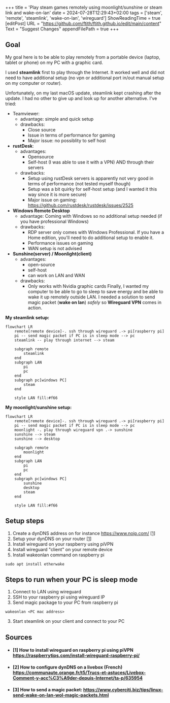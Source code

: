 +++
title = 'Play steam games remotely using moonlight/sunshine or steam link and wake-on-lan'
date = 2024-07-28T12:29:43+02:00
tags = ['steam', 'remote', 'steamlink', 'wake-on-lan', 'wireguard']
ShowReadingTime = true
[editPost]
URL = "https://github.com/ftith/ftith.github.io/edit/main/content"
Text = "Suggest Changes"
appendFilePath = true
+++
## Goal
My goal here is to be able to play remotely from a portable device (laptop, tablet or phone) on my PC with a graphic card.


I used **steamlink** first to play through the Internet. It worked well and did not need to have additional setup (no vpn or additional port in/out manual setup on my computer or router). 

Unfortunately, on my last macOS update, steamlink kept crashing after the update. I had no other to give up and look up for another alternative. I've tried:
- Teamviewer:
  - advantage: simple and quick setup
  - drawbacks: 
    - Close source 
    - Issue in terms of performance for gaming
    - Major issue: no possiblity to self host
- **rustDesk**:
  - advantages: 
    - Opensource 
    - Self-host (I was able to use it with a VPN) AND through their servers
  - drawbacks: 
    - Setup using rustDesk servers is apparently not very good in terms of performance (not tested myself though)
    - Setup was a bit quirky for self-host setup (and I wanted it this way since it is more secure)
    - Major issue on gaming: https://github.com/rustdesk/rustdesk/issues/2525
- **Windows Remote Desktop**
  - advantage: Coming with Windows so no additional setup needed (if you have professional Windows)
  - drawbacks: 
    - RDP server only comes with Windows Professional. If you have a Home edition, you'll need to do additional setup to enable it.
    - Performance issues on gaming
    - WAN setup is not advised
- **Sunshine(server) / Moonlight(client)**
  - advantages: 
    - open-source
    - self-host
    - can work on LAN and WAN
  - drawbacks: 
    - Only works with Nvidia graphic cards
Finally, I wanted my computer to be able to go to sleep to save energy and be able to wake it up remotely outside LAN. I needed a solution to send magic packet (**wake on lan**) _safely_ so **Wireguard VPN** comes in action. 


**My steamlink setup:**
```mermaid
flowchart LR
    remote[remote device]-. ssh through wireguard .-> pi[raspberry pi]
    pi -- send magic packet if PC is in sleep mode --> pc
    steamlink -- play through internet --> steam

    subgraph remote
        steamlink
    end
    subgraph LAN
        pi
        pc
    end
    subgraph pc[windows PC]
        steam
    end

    style LAN fill:#f66
```
**My moonlight/sunshine setup:**
```mermaid
flowchart LR
    remote[remote device]-. ssh through wireguard .-> pi[raspberry pi]
    pi -- send magic packet if PC is in sleep mode --> pc
    moonlight -. play through wireguard vpn .-> sunshine 
    sunshine --> steam
    sunshine --> desktop

    subgraph remote
        moonlight
    end
    subgraph LAN
        pi
        pc
    end
    subgraph pc[windows PC]
        sunshine
        desktop
        steam
    end

    style LAN fill:#f66
```
## Setup steps
1. Create a dynDNS address on for instance https://www.noip.com/ [[1]](#1-how-to-install-wireguard-on-raspberry-pi-using-pivpn-httpsraspberrytipscominstall-wireguard-raspberry-pi)
1. Setup your dynDNS on your router [[1]](#1-how-to-install-wireguard-on-raspberry-pi-using-pivpn-httpsraspberrytipscominstall-wireguard-raspberry-pi)
1. Install wireguard on your raspberry using piVPN
1. Install wireguard "client" on your remote device
1. Install wakeonlan command on raspberry pi
```
sudo apt install etherwake
```
## Steps to run when your PC is sleep mode
1. Connect to LAN using wireguard
2. SSH to your raspberry pi using wireguard IP
2. Send magic package to your PC from raspberry pi
```
wakeonlan <PC mac address>
```
3. Start steamlink on your client and connect to your PC

## Sources
- #### [1] How to install wireguard on raspberry pi using piVPN https://raspberrytips.com/install-wireguard-raspberry-pi/
- #### [2] How to configure dynDNS on a livebox (French) https://communaute.orange.fr/t5/Trucs-et-astuces/Livebox-Comment-y-acc%C3%A9der-depuis-Internet/ta-p/635954
- #### [3] How to send a magic packet: https://www.cyberciti.biz/tips/linux-send-wake-on-lan-wol-magic-packets.html